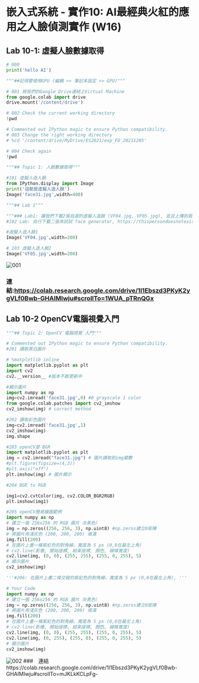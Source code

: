 # 嵌入式系統 - 實作10: AI最經典火紅的應用之人臉偵測實作 (W16)
## Lab 10-1: 虛擬人臉數據取得
```python
# 000
print('hello AI')

"""##記得要使用GPU (編輯 >> 筆記本設定 >> GPU)"""

# 001 將我們的Google Drive連結上Virtual Machine
from google.colab import drive
drive.mount('/content/drive')

# 002 Check the current working directory
!pwd

# Commented out IPython magic to ensure Python compatibility.
# 003 Change the right working directory
# %cd '/content/drive/MyDrive/ES2021/exp_FD_20211205'

# 004 Check again
!pwd

"""## Topic 1: 人臉數據取得"""

#101 虛擬人造人臉
from IPython.display import Image
print('這都是虛擬人造人臉')
Image('face31.jpg',width=400)

"""## Lab 1"""

"""### Lab1: 讓我們下載2張自選的虛擬人造臉 (VF04.jpg, VF05.jpg), 並且上傳到我們的Google Drive, 並且用以上的指令來顯示出來"""
#102 Lab: 自行下載二張來試試 face generator, https://thispersondoesnotexist.com/

#虛擬人造人臉1
Image('VF04.jpg',width=200)

# 103 虛擬人造人臉2
Image('VF05.jpg',width=200)
```
![001](https://user-images.githubusercontent.com/89329182/144732196-2aa3c218-fb53-45ba-a009-353cc5990e17.jpg)
### 連結:https://colab.research.google.com/drive/1l1Ebszd3PKyK2ygVLf0Bwb-GHAIMIwju#scrollTo=1WUA_pTRnQGx

## Lab 10-2 OpenCV電腦視覺入門
```python
"""## Topic 2: OpenCV`電腦視覺`入門"""

# Commented out IPython magic to ensure Python compatibility.
#201 讀取黑白圖片

# %matplotlib inline
import matplotlib.pyplot as plt
import cv2
cv2.__version__ #版本不斷更新中

#顯示圖片
import numpy as np
img=cv2.imread('face31.jpg',0) #0 grayscale 1 color
from google.colab.patches import cv2_imshow
cv2_imshow(img) # correct method

#202 讀取彩色圖片
img=cv2.imread('face31.jpg',1)
cv2_imshow(img)
img.shape

#203 openCV是 BGR
import matplotlib.pyplot as plt
img = cv2.imread("face31.jpg") # 圖片讀取到img變數
#plt.figure(figsize=(4,3))
#plt.axis("off") 
plt.imshow(img) # 圖片顯示

#204 BGR to RGB

img1=cv2.cvtColor(img, cv2.COLOR_BGR2RGB)
plt.imshow(img1)

#205 openCV簡易繪圖範例
import numpy as np
# 建立一張 256x256 的 RGB 圖片（0黑色）
img = np.zeros((256, 256, 3), np.uint8) #np.zeros建立0矩陣
# 將圖片用淺灰色 (200, 200, 200) 填滿
img.fill(200)
# 在圖片上畫一條紫紅色的對角線，寬度為 5 px (0,0在最左上角)
# cv2.line(影像, 開始座標, 結束座標, 顏色, 線條寬度)
cv2.line(img, (0, 0), (255, 255), (255, 0, 255), 5)
# 顯示圖片
cv2_imshow(img)

'''#206: 在圖片上畫二條交錯的紫紅色的對角線，寬度為 5 px (0,0在最左上角), '''

# Your Code
import numpy as np
# 建立一張 256x256 的 RGB 圖片（0黑色）
img = np.zeros((256, 256, 3), np.uint8) #np.zeros建立0矩陣
# 將圖片用淺灰色 (200, 200, 200) 填滿
img.fill(200)
# 在圖片上畫一條紫紅色的對角線，寬度為 5 px (0,0在最左上角)
# cv2.line(影像, 開始座標, 結束座標, 顏色, 線條寬度)
cv2.line(img, (0, 0), (255, 255), (255, 0, 255), 5)
cv2.line(img, (0, 255), (255, 0), (255, 0, 255), 5)
# 顯示圖片
cv2_imshow(img)
```
![002](https://user-images.githubusercontent.com/89329182/144732497-7724fdc9-1666-448b-84c9-0516ca1d8be0.jpg)
###　連結https://colab.research.google.com/drive/1l1Ebszd3PKyK2ygVLf0Bwb-GHAIMIwju#scrollTo=mJKLkKCLpFg-

